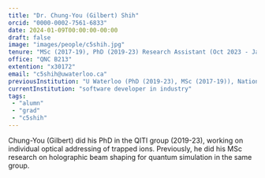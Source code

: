 ```yaml
---
title: "Dr. Chung-You (Gilbert) Shih"
orcid: "0000-0002-7561-6833"
date: 2024-01-09T00:00:00-00:00
draft: false
image: "images/people/c5shih.jpg"
tenure: "MSc (2017-19), PhD (2019-23) Research Assistant (Oct 2023 - Jan '24)"
office: "QNC B213"
extention: "x30172"
email: "c5shih@uwaterloo.ca"
previousInstitution: "U Waterloo (PhD (2019-23), MSc (2017-19)), National Taiwan University (BSc)"
currentInstitution: "software developer in industry"
tags:
 - "alumn"
 - "grad"
 - "c5shih"
---
```


Chung-You (Gilbert) did his PhD in the QITI group (2019-23), working on individual optical addressing of trapped ions. Previously, he did his MSc research on holographic beam shaping for quantum simulation in the same group. 
